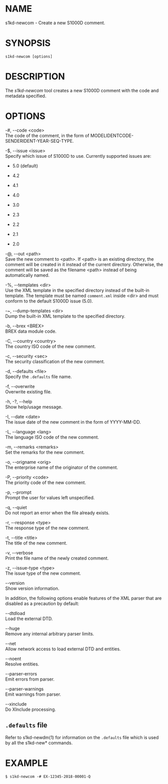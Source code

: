 NAME
====

s1kd-newcom - Create a new S1000D comment.

SYNOPSIS
========

    s1kd-newcom [options]

DESCRIPTION
===========

The *s1kd-newcom* tool creates a new S1000D comment with the code and
metadata specified.

OPTIONS
=======

-\#, --code &lt;code&gt;  
The code of the comment, in the form of
MODELIDENTCODE-SENDERIDENT-YEAR-SEQ-TYPE.

-$, --issue &lt;issue&gt;  
Specify which issue of S1000D to use. Currently supported issues are:

-   5.0 (default)

-   4.2

-   4.1

-   4.0

-   3.0

-   2.3

-   2.2

-   2.1

-   2.0

-@, --out &lt;path&gt;  
Save the new comment to &lt;path&gt;. If &lt;path&gt; is an existing
directory, the comment will be created in it instead of the current
directory. Otherwise, the comment will be saved as the filename
&lt;path&gt; instead of being automatically named.

-%, --templates &lt;dir&gt;  
Use the XML template in the specified directory instead of the built-in
template. The template must be named `comment.xml` inside &lt;dir&gt;
and must conform to the default S1000D issue (5.0).

-\~, --dump-templates &lt;dir&gt;  
Dump the built-in XML template to the specified directory.

-b, --brex &lt;BREX&gt;  
BREX data module code.

-C, --country &lt;country&gt;  
The country ISO code of the new comment.

-c, --security &lt;sec&gt;  
The security classification of the new comment.

-d, --defaults &lt;file&gt;  
Specify the `.defaults` file name.

-f, --overwrite  
Overwrite existing file.

-h, -?, --help  
Show help/usage message.

-I, --date &lt;date&gt;  
The issue date of the new comment in the form of YYYY-MM-DD.

-L, --language &lt;lang&gt;  
The language ISO code of the new comment.

-m, --remarks &lt;remarks&gt;  
Set the remarks for the new comment.

-o, --origname &lt;orig&gt;  
The enterprise name of the originator of the comment.

-P, --priority &lt;code&gt;  
The priority code of the new comment.

-p, --prompt  
Prompt the user for values left unspecified.

-q, --quiet  
Do not report an error when the file already exists.

-r, --response &lt;type&gt;  
The response type of the new comment.

-t, --title &lt;title&gt;  
The title of the new comment.

-v, --verbose  
Print the file name of the newly created comment.

-z, --issue-type &lt;type&gt;  
The issue type of the new comment.

--version  
Show version information.

In addition, the following options enable features of the XML parser
that are disabled as a precaution by default:

--dtdload  
Load the external DTD.

--huge  
Remove any internal arbitrary parser limits.

--net  
Allow network access to load external DTD and entities.

--noent  
Resolve entities.

--parser-errors  
Emit errors from parser.

--parser-warnings  
Emit warnings from parser.

--xinclude  
Do XInclude processing.

`.defaults` file
----------------

Refer to s1kd-newdm(1) for information on the `.defaults` file which is
used by all the s1kd-new\* commands.

EXAMPLE
=======

    $ s1kd-newcom -# EX-12345-2018-00001-Q

